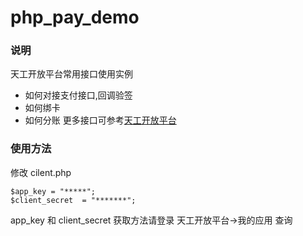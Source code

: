 # php_pay_demo


### 说明
天工开放平台常用接口使用实例
* 如何对接支付接口,回调验签
* 如何绑卡
* 如何分账
更多接口可参考[天工开放平台](https://opennew.teegon.com/apis/db/2NFM7Dp)


### 使用方法
修改 cilent.php

```
$app_key = "*****";
$client_secret  = "*******";
```

app_key 和 client_secret 获取方法请登录 天工开放平台->我的应用   查询

